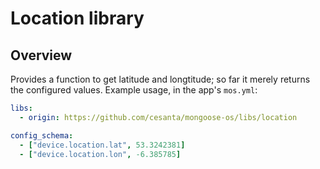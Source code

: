 # Location library

## Overview

Provides a function to get latitude and longtitude; so far it merely
returns the configured values. Example usage, in the app's `mos.yml`:

```yaml
libs:
  - origin: https://github.com/cesanta/mongoose-os/libs/location

config_schema:
  - ["device.location.lat", 53.3242381]
  - ["device.location.lon", -6.385785]
```
